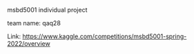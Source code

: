 msbd5001 individual project

team name: qaq28

Link: https://www.kaggle.com/competitions/msbd5001-spring-2022/overview
